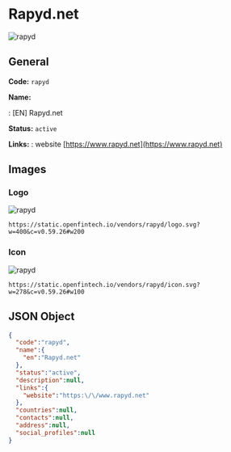 
# Rapyd.net 
![rapyd](https://static.openfintech.io/vendors/rapyd/logo.svg?w=400&c=v0.59.26#w200)  

## General 
 
**Code:** `rapyd` 
 
**Name:** 
 
:	[EN] Rapyd.net 
 
**Status:** `active` 
 
**Links:** 
: website [https://www.rapyd.net](https://www.rapyd.net) 
 

## Images 

### Logo 
 
![rapyd](https://static.openfintech.io/vendors/rapyd/logo.svg?w=400&c=v0.59.26#w200)  

```
https://static.openfintech.io/vendors/rapyd/logo.svg?w=400&c=v0.59.26#w200
```  

### Icon 
 
![rapyd](https://static.openfintech.io/vendors/rapyd/icon.svg?w=278&c=v0.59.26#w100)  

```
https://static.openfintech.io/vendors/rapyd/icon.svg?w=278&c=v0.59.26#w100
```  

## JSON Object 

```json
{
  "code":"rapyd",
  "name":{
    "en":"Rapyd.net"
  },
  "status":"active",
  "description":null,
  "links":{
    "website":"https:\/\/www.rapyd.net"
  },
  "countries":null,
  "contacts":null,
  "address":null,
  "social_profiles":null
}
```  
